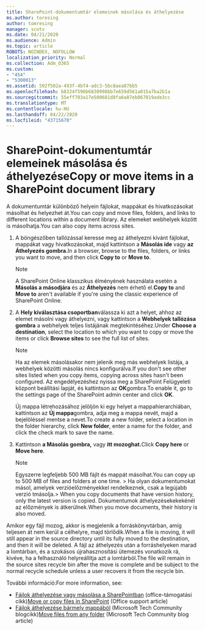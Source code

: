 ```yaml
---
title: SharePoint-dokumentumtár elemeinek másolása és áthelyezése
ms.author: toresing
author: tomresing
manager: scotv
ms.date: 04/21/2020
ms.audience: Admin
ms.topic: article
ROBOTS: NOINDEX, NOFOLLOW
localization_priority: Normal
ms.collection: Adm_O365
ms.custom:
- "454"
- "5300013"
ms.assetid: 592f502a-493f-4bf4-adc3-5bc8aea87bb5
ms.openlocfilehash: b8324f596b6830998bb7e659d561a015a7ba2b1a
ms.sourcegitcommit: 55eff703a17e500681d8fa6a87eb067019ade3cc
ms.translationtype: MT
ms.contentlocale: hu-HU
ms.lasthandoff: 04/22/2020
ms.locfileid: "43715670"
---
```

# <a name="copy-or-move-items-in-a-sharepoint-document-library"></a><span data-ttu-id="afe06-102">SharePoint-dokumentumtár elemeinek másolása és áthelyezése</span><span class="sxs-lookup"><span data-stu-id="afe06-102">Copy or move items in a SharePoint document library</span></span>

<span data-ttu-id="afe06-103">A dokumentumtár különböző helyein fájlokat, mappákat és hivatkozásokat másolhat és helyezhet át.</span><span class="sxs-lookup"><span data-stu-id="afe06-103">You can copy and move files, folders, and links to different locations within a document library.</span></span> <span data-ttu-id="afe06-104">Az elemeket webhelyek között is másolhatja.</span><span class="sxs-lookup"><span data-stu-id="afe06-104">You can also copy items across sites.</span></span> 
  
1. <span data-ttu-id="afe06-105">A böngészőben tallózással keresse meg az áthelyezni kívánt fájlokat, mappákat vagy hivatkozásokat, majd kattintson a **Másolás ide** vagy **az Áthelyezés gombra.**</span><span class="sxs-lookup"><span data-stu-id="afe06-105">In a browser, browse to the files, folders, or links you want to move, and then click **Copy to** or **Move to**.</span></span>

    > [!NOTE]
    > <span data-ttu-id="afe06-106">A SharePoint Online klasszikus élményének használata esetén a **Másolás a másodjára** és az **Áthelyezés** nem érhető el.</span><span class="sxs-lookup"><span data-stu-id="afe06-106">**Copy to** and **Move to** aren't available if you're using the classic experience of SharePoint Online.</span></span>
  
2. <span data-ttu-id="afe06-107">A **Hely kiválasztása csoportban**válassza ki azt a helyet, ahhoz az elemet másolni vagy áthelyezni, vagy kattintson a **Webhelyek tallózása gombra** a webhelyek teljes listájának megtekintéséhez.</span><span class="sxs-lookup"><span data-stu-id="afe06-107">Under **Choose a destination**, select the location to which you want to copy or move the items or click **Browse sites** to see the full list of sites.</span></span>

    > [!NOTE]
    > <span data-ttu-id="afe06-108">Ha az elemek másolásakor nem jelenik meg más webhelyek listája, a webhelyek közötti másolás nincs konfigurálva.</span><span class="sxs-lookup"><span data-stu-id="afe06-108">If you don't see other sites listed when you copy items, copying across sites hasn't been configured.</span></span> <span data-ttu-id="afe06-109">Az engedélyezéshez nyissa meg a SharePoint Felügyeleti központ beállítási lapját, és kattintson az **OK**gombra.</span><span class="sxs-lookup"><span data-stu-id="afe06-109">To enable it, go to the settings page of the SharePoint admin center and click **OK**.</span></span>
  
    <span data-ttu-id="afe06-110">Új mappa létrehozásához jelöljön ki egy helyet a mappahierarchiában, kattintson az **Új mappa**gombra, adja meg a mappa nevét, majd a bejelöléssel mentse a nevet.</span><span class="sxs-lookup"><span data-stu-id="afe06-110">To create a new folder, select a location in the folder hierarchy, click **New folder**, enter a name for the folder, and click the check mark to save the name.</span></span>

3. <span data-ttu-id="afe06-111">Kattintson **a Másolás gombra,** vagy **itt mozoghat.**</span><span class="sxs-lookup"><span data-stu-id="afe06-111">Click **Copy here** or **Move here**.</span></span>

    > [!NOTE]
    > <span data-ttu-id="afe06-112">Egyszerre legfeljebb 500 MB fájlt és mappát másolhat.</span><span class="sxs-lookup"><span data-stu-id="afe06-112">You can copy up to 500 MB of files and folders at one time.</span></span> <span data-ttu-id="afe06-113">> Ha olyan dokumentumokat másol, amelyek verzióelőzményekkel rendelkeznek, csak a legújabb verzió tmásolja.</span><span class="sxs-lookup"><span data-stu-id="afe06-113">>  When you copy documents that have version history, only the latest version is copied.</span></span> <span data-ttu-id="afe06-114">Dokumentumok áthelyezésekekekénél az előzmények is átkerülnek.</span><span class="sxs-lookup"><span data-stu-id="afe06-114">When you move documents, their history is also moved.</span></span>
  
 <span data-ttu-id="afe06-115">Amikor egy fájl mozog, akkor is megjelenik a forráskönyvtárban, amíg teljesen át nem kerül a célhelyre, majd törlődik.</span><span class="sxs-lookup"><span data-stu-id="afe06-115">When a file is moving, it will still appear in the source directory until its fully moved to the destination, and then it will be deleted.</span></span> <span data-ttu-id="afe06-116">A fájl az áthelyezés után a forráshelyeken marad a lomtárban, és a szokásos újrahasznosítási ütemezés vonatkozik rá, kivéve, ha a felhasználó helyreállítja azt a lomtárból.</span><span class="sxs-lookup"><span data-stu-id="afe06-116">The file will remain in the source sites recycle bin after the move is complete and be subject to the normal recycle schedule unless a user recovers it from the recycle bin.</span></span>

<span data-ttu-id="afe06-117">További információ:</span><span class="sxs-lookup"><span data-stu-id="afe06-117">For more information, see:</span></span>

 - <span data-ttu-id="afe06-118">[Fájlok áthelyezése vagy másolása a SharePointban](https://support.office.com/article/move-or-copy-files-in-sharepoint-00e2f483-4df3-46be-a861-1f5f0c1a87bc) (office-támogatási cikk)</span><span class="sxs-lookup"><span data-stu-id="afe06-118">[Move or copy files in SharePoint](https://support.office.com/article/move-or-copy-files-in-sharepoint-00e2f483-4df3-46be-a861-1f5f0c1a87bc) (Office support article)</span></span>
 - <span data-ttu-id="afe06-119">[Fájlok áthelyezése bármely mappából](https://techcommunity.microsoft.com/t5/Microsoft-SharePoint-Blog/Now-move-files-anywhere-in-Office-365-SharePoint-and-OneDrive/ba-p/146973) (Microsoft Tech Community blogcikk)</span><span class="sxs-lookup"><span data-stu-id="afe06-119">[Move files from any folder](https://techcommunity.microsoft.com/t5/Microsoft-SharePoint-Blog/Now-move-files-anywhere-in-Office-365-SharePoint-and-OneDrive/ba-p/146973) (Microsoft Tech Community blog article)</span></span>  